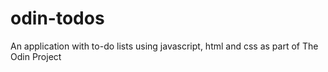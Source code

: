 # odin-todos

An application with to-do lists using javascript, html and css as part of The Odin Project
